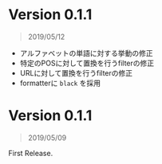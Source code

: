 # Version 0.1.1

> 2019/05/12

- アルファベットの単語に対する挙動の修正
- 特定のPOSに対して置換を行うfilterの修正
- URLに対して置換を行うfilterの修正
- formatterに `black` を採用

# Version 0.1.1

> 2019/05/09

First Release.